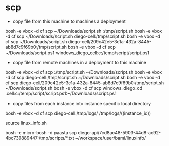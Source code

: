 # scp

- copy file from this machine to machines a deployment

bosh -e vbox -d cf scp ~/Downloads/script.sh :/tmp/script.sh
bosh -e vbox -d cf scp ~/Downloads/script.sh diego-cell:/tmp/script.sh
bosh -e vbox -d cf scp ~/Downloads/script.sh diego-cell/209c42e5-3c1a-432a-8445-ab8d7c9f69b0:/tmp/script.sh
bosh -e vbox -d cf scp ~/Downloads/script.ps1 windows_diego_cell:c:/temp/script/script.ps1

- copy file from remote machines in a deployment to this machine

bosh -e vbox -d cf scp :/tmp/script.sh ~/Downloads/script.sh
bosh -e vbox -d cf scp diego-cell:/tmp/script.sh ~/Downloads/script.sh
bosh -e vbox -d cf scp diego-cell/209c42e5-3c1a-432a-8445-ab8d7c9f69b0:/tmp/script.sh ~/Downloads/script.sh
bosh -e vbox -d cf scp windows_diego_cd .cell:c:/temp/script/script.ps1:~/Downloads/script.ps1

- copy files from each instance into instance specific local directory

bosh -e vbox -d cf scp diego-cell:/tmp/logs/ /tmp/logs/((instance_id))


source linux_info.sh

bosh -e micro-bosh -d paasta scp diego-api/7cd8ac48-5903-44d8-ac92-4bc739889447:/tmp/scripts/*.txt ~/workspace/user/bami/linuxinfo/